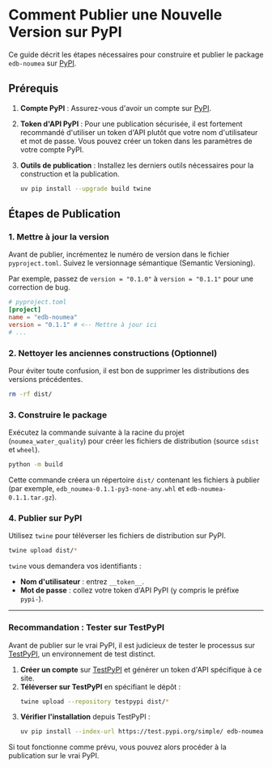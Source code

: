 # Comment Publier une Nouvelle Version sur PyPI

Ce guide décrit les étapes nécessaires pour construire et publier le package `edb-noumea` sur [PyPI](https://pypi.org/).

## Prérequis

1.  **Compte PyPI** : Assurez-vous d'avoir un compte sur [PyPI](https://pypi.org/).
2.  **Token d'API PyPI** : Pour une publication sécurisée, il est fortement recommandé d'utiliser un token d'API plutôt que votre nom d'utilisateur et mot de passe. Vous pouvez créer un token dans les paramètres de votre compte PyPI.
3.  **Outils de publication** : Installez les derniers outils nécessaires pour la construction et la publication.

    ```bash
    uv pip install --upgrade build twine
    ```

## Étapes de Publication

### 1. Mettre à jour la version

Avant de publier, incrémentez le numéro de version dans le fichier `pyproject.toml`. Suivez le versionnage sémantique (Semantic Versioning).

Par exemple, passez de `version = "0.1.0"` à `version = "0.1.1"` pour une correction de bug.

```toml
# pyproject.toml
[project]
name = "edb-noumea"
version = "0.1.1" # <-- Mettre à jour ici
# ...
```

### 2. Nettoyer les anciennes constructions (Optionnel)

Pour éviter toute confusion, il est bon de supprimer les distributions des versions précédentes.

```bash
rm -rf dist/
```

### 3. Construire le package

Exécutez la commande suivante à la racine du projet (`noumea_water_quality`) pour créer les fichiers de distribution (source `sdist` et `wheel`).

```bash
python -m build
```

Cette commande créera un répertoire `dist/` contenant les fichiers à publier (par exemple, `edb_noumea-0.1.1-py3-none-any.whl` et `edb-noumea-0.1.1.tar.gz`).

### 4. Publier sur PyPI

Utilisez `twine` pour téléverser les fichiers de distribution sur PyPI.

```bash
twine upload dist/*
```

`twine` vous demandera vos identifiants :
-   **Nom d'utilisateur** : entrez `__token__`.
-   **Mot de passe** : collez votre token d'API PyPI (y compris le préfixe `pypi-`).

---

### Recommandation : Tester sur TestPyPI

Avant de publier sur le vrai PyPI, il est judicieux de tester le processus sur [TestPyPI](https://test.pypi.org/), un environnement de test distinct.

1.  **Créer un compte** sur [TestPyPI](https://test.pypi.org/) et générer un token d'API spécifique à ce site.
2.  **Téléverser sur TestPyPI** en spécifiant le dépôt :
    ```bash
    twine upload --repository testpypi dist/*
    ```
3.  **Vérifier l'installation** depuis TestPyPI :
    ```bash
    uv pip install --index-url https://test.pypi.org/simple/ edb-noumea
    ```

Si tout fonctionne comme prévu, vous pouvez alors procéder à la publication sur le vrai PyPI.
